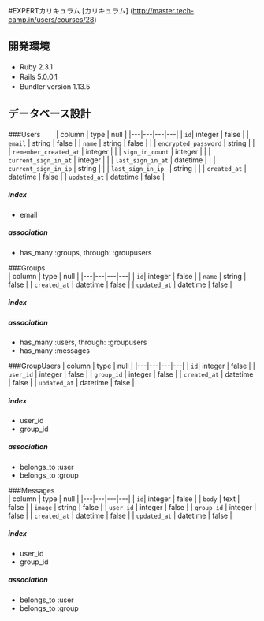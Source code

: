 #EXPERTカリキュラム
[カリキュラム] (http://master.tech-camp.in/users/courses/28)

## 開発環境
* Ruby 2.3.1　　
* Rails 5.0.0.1　　
* Bundler version 1.13.5　　
  
## データベース設計  

###Users　　
| column | type | null |
|---|---|---|---|
| `id`| integer  | false |
| `email` | string | false |
| `name` | string | false | |
| `encrypted_password` | string |  |
| `remember_created_at` | integer |  |
| `sign_in_count` | integer |  |
| `current_sign_in_at` | integer |  |
| `last_sign_in_at` | datetime |  |
| `current_sign_in_ip` | string |  |
| `last_sign_in_ip ` | string |   |
| `created_at` | datetime | false | 
| `updated_at` | datetime | false | 

##### index
* email

##### association
* has_many :groups, through: :groupusers

###Groups  
| column | type | null |
|---|---|---|---|
| `id`| integer  | false | 
| `name` | string | false |
| `created_at` | datetime | false |
| `updated_at` | datetime | false |


##### index


##### association
* has_many :users, through: :groupusers
* has_many :messages

###GroupUsers
| column | type | null |
|---|---|---|---|
| `id`| integer  | false |
| `user_id` | integer | false |
| `group_id` | integer | false |
| `created_at` | datetime | false |
| `updated_at` | datetime | false |

##### index
* user_id
* group_id

##### association
* belongs_to :user
* belongs_to :group

###Messages  
| column | type | null |
|---|---|---|---|
| `id`| integer  | false |
| `body` | text | false |
| `image` | string | false |
| `user_id` | integer | false |
| `group_id` | integer | false |
| `created_at` | datetime | false |
| `updated_at` | datetime | false |

##### index
* user_id
* group_id

##### association
* belongs_to :user
* belongs_to :group
